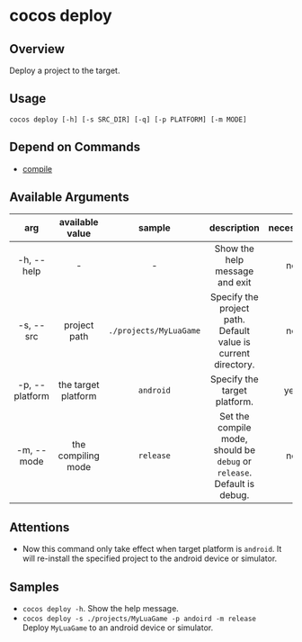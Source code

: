 # cocos deploy

## Overview

Deploy a project to the target.

## Usage

`cocos deploy [-h] [-s SRC_DIR] [-q] [-p PLATFORM] [-m MODE]`

## Depend on Commands

* [compile](cocos-compile.md)

## Available Arguments

arg | available value | sample | description | necessary
:------------: | :-------------: | :------------: | :------------: | :------------:
-h, --help | - | - | Show the help message and exit  | no
-s, --src | project path | 	`./projects/MyLuaGame` | Specify the project path. Default value is current directory. | no
-p, --platform | the target platform | `android` | Specify the target platform. | yes
-m, --mode | the compiling mode | `release` | Set the compile mode, should be `debug` or `release`. Default is debug. | no

## Attentions

* Now this command only take effect when target platform is `android`. It will re-install the specified project to the android device or simulator.

## Samples

* `cocos deploy -h`. Show the help message.
* `cocos deploy -s ./projects/MyLuaGame -p andoird -m release`  
	Deploy `MyLuaGame` to an android device or simulator.